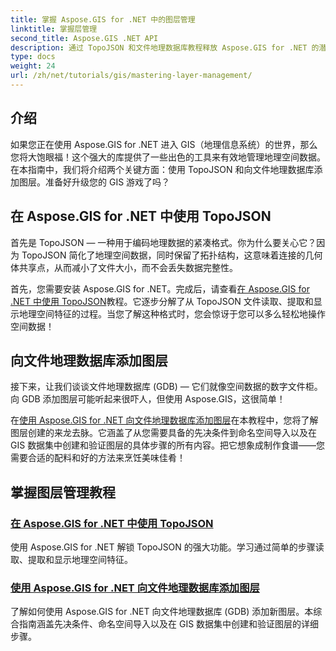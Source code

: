 ```yaml
---
title: 掌握 Aspose.GIS for .NET 中的图层管理
linktitle: 掌握层管理
second_title: Aspose.GIS .NET API
description: 通过 TopoJSON 和文件地理数据库教程释放 Aspose.GIS for .NET 的潜力。简化图层管理。
type: docs
weight: 24
url: /zh/net/tutorials/gis/mastering-layer-management/
---
```

## 介绍

如果您正在使用 Aspose.GIS for .NET 进入 GIS（地理信息系统）的世界，那么您将大饱眼福！这个强大的库提供了一些出色的工具来有效地管理地理空间数据。在本指南中，我们将介绍两个关键方面：使用 TopoJSON 和向文件地理数据库添加图层。准备好升级您的 GIS 游戏了吗？

## 在 Aspose.GIS for .NET 中使用 TopoJSON

首先是 TopoJSON — 一种用于编码地理数据的紧凑格式。你为什么要关心它？因为 TopoJSON 简化了地理空间数据，同时保留了拓扑结构，这意味着连接的几何体共享点，从而减小了文件大小，而不会丢失数据完整性。 

首先，您需要安装 Aspose.GIS for .NET。完成后，请查看[在 Aspose.GIS for .NET 中使用 TopoJSON](./working-with-topojson/)教程。它逐步分解了从 TopoJSON 文件读取、提取和显示地理空间特征的过程。当您了解这种格式时，您会惊讶于您可以多么轻松地操作空间数据！

## 向文件地理数据库添加图层

接下来，让我们谈谈文件地理数据库 (GDB) — 它们就像空间数据的数字文件柜。向 GDB 添加图层可能听起来很吓人，但使用 Aspose.GIS，这很简单！ 

在[使用 Aspose.GIS for .NET 向文件地理数据库添加图层](./add-layer-to-file-geo-database/)在本教程中，您将了解图层创建的来龙去脉。它涵盖了从您需要具备的先决条件到命名空间导入以及在 GIS 数据集中创建和验证图层的具体步骤的所有内容。把它想象成制作食谱——您需要合适的配料和好的方法来烹饪美味佳肴！

## 掌握图层管理教程
### [在 Aspose.GIS for .NET 中使用 TopoJSON](./working-with-topojson/)
使用 Aspose.GIS for .NET 解锁 TopoJSON 的强大功能。学习通过简单的步骤读取、提取和显示地理空间特征。
### [使用 Aspose.GIS for .NET 向文件地理数据库添加图层](./add-layer-to-file-geo-database/)
了解如何使用 Aspose.GIS for .NET 向文件地理数据库 (GDB) 添加新图层。本综合指南涵盖先决条件、命名空间导入以及在 GIS 数据集中创建和验证图层的详细步骤。